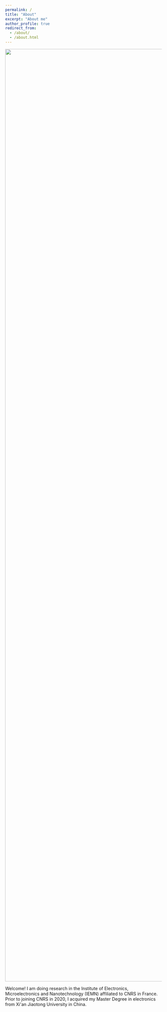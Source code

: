 ```yaml
---
permalink: /
title: "About"
excerpt: "About me"
author_profile: true
redirect_from: 
  - /about/
  - /about.html
---
```


<p align="center">
  <img src="https://haoxsia.github.io/images/2022-10-01-length-scale05.jpg?raw=true" alt="Photo" style="width: 3000px;"/> 
</p>

Welcome! I am doing research in the Institute of Electronics, Microelectronics and Nanotechnology (IEMN) affiliated to CNRS in France. Prior to joining CNRS in 2020, I acquired my Master Degree in electronics from Xi'an Jiaotong  University in China.


